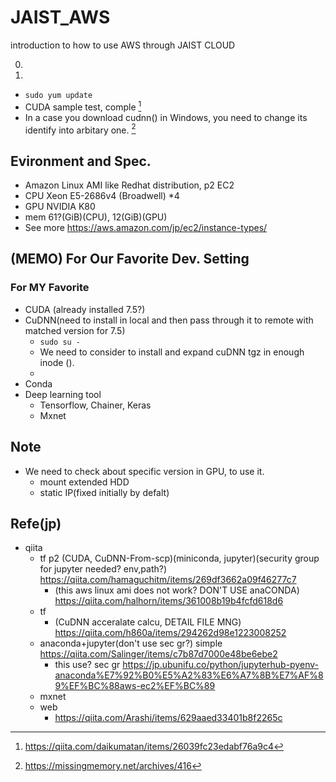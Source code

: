 # JAIST_AWS
introduction to how to use AWS through JAIST CLOUD

0.

1. 
 - ` sudo yum update `
 - CUDA sample test, comple [^1]
 - In a case you download cudnn() in Windows, you need to change its identify into arbitary one. [^2]

## Evironment and Spec.
- Amazon Linux AMI like Redhat distribution, p2 EC2
- CPU Xeon E5-2686v4 (Broadwell) *4
- GPU NVIDIA K80 
- mem 61?(GiB)(CPU), 12(GiB)(GPU)
- See more https://aws.amazon.com/jp/ec2/instance-types/


## (MEMO) For Our Favorite Dev. Setting


### For MY Favorite
- CUDA (already installed 7.5?)
- CuDNN(need to install in local and then pass through it to remote with matched version for 7.5)
  - `sudo su -`
  - We need to consider to install and expand cuDNN tgz in enough inode ().
  - 
- Conda
- Deep learning tool
  - Tensorflow, Chainer, Keras
  - Mxnet
  
  
  
## Note
- We need to check about specific version in GPU, to use it.
  - mount extended HDD
  - static IP(fixed initially by defalt)

## Refe(jp)
- qiita
  - tf p2 (CUDA, CuDNN-From-scp)(miniconda, jupyter)(security group for jupyter needed? env,path?) https://qiita.com/hamaguchitm/items/269df3662a09f46277c7
    - (this aws linux ami does not work?  DON'T USE anaCONDA) https://qiita.com/halhorn/items/361008b19b4fcfd618d6
  - tf
    - (CuDNN acceralate calcu, DETAIL FILE MNG) https://qiita.com/h860a/items/294262d98e1223008252
  - anaconda+jupyter(don't use sec gr?) simple https://qiita.com/Salinger/items/c7b87d7000e48be6ebe2
    - this use? sec gr https://jp.ubunifu.co/python/jupyterhub-pyenv-anaconda%E7%92%B0%E5%A2%83%E6%A7%8B%E7%AF%89%EF%BC%88aws-ec2%EF%BC%89
  - mxnet 
  - web
    - https://qiita.com/Arashi/items/629aaed33401b8f2265c


[^1]: https://qiita.com/daikumatan/items/26039fc23edabf76a9c4
[^2]: https://missingmemory.net/archives/416



